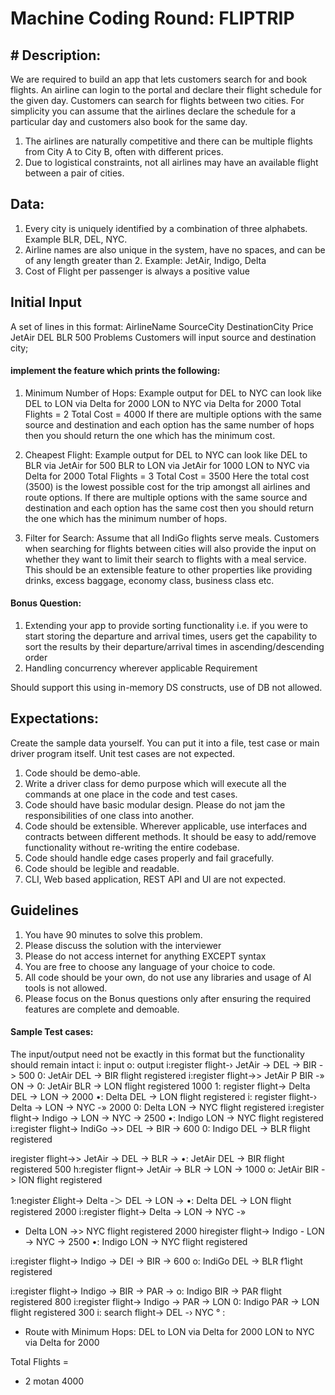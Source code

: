 # Machine Coding Round: FLIPTRIP

## # Description:
We are required to build an app that lets customers search for and book flights. An airline can login to the portal and declare their flight schedule for the given day. Customers can search for flights between two cities. For simplicity you can assume that the airlines declare the schedule for a particular day and customers also book for the same day.
1. The airlines are naturally competitive and there can be multiple flights from City A to City B, often with different prices.
2. Due to logistical constraints, not all airlines may have an available flight between a pair of cities.

## Data:
1. Every city is uniquely identified by a combination of three alphabets. Example BLR, DEL, NYC.
2. Airline names are also unique in the system, have no spaces, and can be of any length greater than 2. Example: JetAir, Indigo, Delta
3. Cost of Flight per passenger is always a positive value

## Initial Input
A set of lines in this format:
AirlineName SourceCity DestinationCity Price
JetAir
DEL
BLR
500
Problems
Customers will input source and destination city; 
#### implement the feature which prints the following:
1. Minimum Number of Hops: Example output for DEL to NYC can look like
DEL to LON via Delta for 2000
LON to NYC via Delta for 2000
Total Flights = 2
Total Cost = 4000
If there are multiple options with the same source and destination and each option has the same number of hops then you should return the one which has the minimum cost.

2. Cheapest Flight: Example output for DEL to NYC can look like
DEL to BLR via JetAir for 500
BLR to LON via JetAir for 1000
LON to NYC via Delta for 2000
Total Flights = 3
Total Cost = 3500
Here the total cost (3500) is the lowest possible cost for the trip amongst all airlines and route options.
If there are multiple options with the same source and destination and each option has the same cost then you should return the one which has the minimum number of hops.

3. Filter for Search: Assume that all IndiGo flights serve meals.
Customers when searching for flights between cities will also provide the input on whether they want to limit their search to flights with a meal service. This should be an extensible feature to other properties like providing drinks, excess baggage, economy class, business class etc.

#### Bonus Question:
1. Extending your app to provide sorting functionality i.e. if you were to start storing the departure and arrival times, users get the capability to sort the results by their departure/arrival times in ascending/descending order
2. Handling concurrency wherever applicable
Requirement

Should support this using in-memory DS constructs, use of DB not allowed.

## Expectations:
Create the sample data yourself. You can put it into a file, test case or main driver program itself. Unit test cases are not expected.
1. Code should be demo-able.
2. Write a driver class for demo purpose which will execute all the commands at one place in the code and test cases.
3. Code should have basic modular design. Please do not jam the responsibilities of one class into another.
4. Code should be extensible. Wherever applicable, use interfaces and contracts between different methods. It should be easy to add/remove functionality without re-writing the entire codebase.
5. Code should handle edge cases properly and fail gracefully.
6. Code should be legible and readable.
7. CLI, Web based application, REST API and Ul are not expected.

## Guidelines
1. You have 90 minutes to solve this problem.
2. Please discuss the solution with the interviewer
3. Please do not access internet for anything EXCEPT syntax
4. You are free to choose any language of your choice to code.
5. All code should be your own, do not use any libraries and usage of Al tools is not allowed.
6. Please focus on the Bonus questions only after ensuring the required features are complete and demoable.


#### Sample Test cases:
The input/output need not be exactly in this format but the functionality should remain intact
i: input
o: output
i:register flight-› JetAir -> DEL -> BIR -> 500
0: JetAir DEL -> BIR flight registered
i:register flight→> JetAir P BIR -» ON ->
0: JetAir BLR -> LON flight registered
1000
1: register flight-> Delta DEL -> LON -> 2000
•: Delta DEL -> LON flight registered
i: register flight-› Delta -> LON ->
NYC -»
2000
0: Delta LON -> NYC flight registered
i:register flight-> Indigo -> LON -> NYC ->
2500
•: Indigo LON -> NYC flight registered
i:register flight-> IndiGo →> DEL -> BIR -> 600
0: Indigo DEL -> BLR flight registered

iregister flight→> JetAir -> DEL -> BLR ->
•: JetAir DEL -> BIR flight registered
500
h:register flignt-> JetAir -> BLR -> LON -> 1000
o: JetAir BIR -> ION flight registered

1:negister £light-> Delta -＞ DEL -> LON ->
•: Delta DEL -> LON flight registered
2000
i:register flight-> Delta -> LON -> NYC -»
* Delta LON →> NYC flight registered
2000
hiregister flight-> Indigo - LON -> NYC -> 2500
•: Indigo LON -> NYC flight registered

i:register flight-> Indigo -> DEI -> BIR -> 600
o: IndiGo DEL -> BLR f1ight registered

i:register flight-> Indigo -> BIR -> PAR ->
o: Indigo BIR -> PAR flight registered
800
i:register flight-> Indigo -> PAR -> LON
0: Indigo PAR -> LON flight registered
300
i: search flight-> DEL -› NYC
° :

* Route with Minimum Hops:
DEL to LON via Delta
for 2000
LON to NYC via Delta for 2000

Total Flights =
- 2
motan
4000